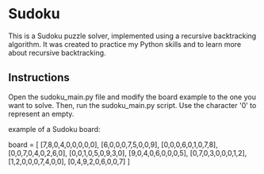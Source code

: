 # Sudoku
This is a Sudoku puzzle solver, implemented using a recursive backtracking algorithm. It was created to practice my Python skills and to learn more about recursive backtracking.

## Instructions

Open the sudoku_main.py file and modify the board example to the one you want to solve. Then, run the sudoku_main.py script. Use the character '0' to represent an empty.

example of a Sudoku board:

board = [
    [7,8,0,4,0,0,0,0,0],
    [6,0,0,0,7,5,0,0,9],
    [0,0,0,6,0,1,0,7,8],
    [0,0,7,0,4,0,2,6,0],
    [0,0,1,0,5,0,9,3,0],
    [9,0,4,0,6,0,0,0,5],
    [0,7,0,3,0,0,0,1,2],
    [1,2,0,0,0,7,4,0,0],
    [0,4,9,2,0,6,0,0,7]
]
